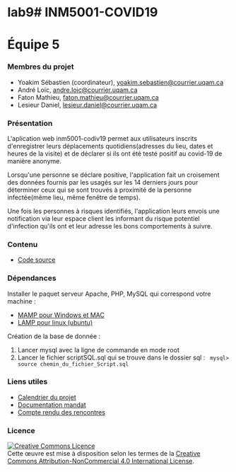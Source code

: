 # lab9# INM5001-COVID19
# Équipe 5


### Membres du projet
+ Yoakim Sébastien (coordinateur), yoakim.sebastien@courrier.uqam.ca
+ André Loïc, andre.loic@courrier.uqam.ca  
+ Faton Mathieu, faton.mathieu@courrier.uqam.ca
+ Lesieur Daniel, lesieur.daniel@courrier.uqam.ca

### Présentation
L'aplication web inm5001-codiv19 permet aux utilisateurs inscrits d'enregistrer leurs déplacements quotidiens(adresses du lieu, dates et heures de la visite) et de déclarer si ils ont été testé positif au covid-19 de manière anonyme.  

Lorsqu'une personne se déclare positive, l'application fait un croisement des données fournis par les usagés sur les 14 derniers jours pour déterminer ceux qui se sont trouvés à proximité de la personne infectée(même lieu, même fenêtre de temps).  

Une fois les personnes à risques identifiés, l'application leurs envois une notification via leur espace client les informant du risque potentiel 
d'infection qu'ils ont et leur adresse les bons comportements à suivre.

### Contenu
+ [Code source](https://gitlab.info.uqam.ca/lesieur.daniel/inm5001-covid19/-/tree/master/codeSource)

### Dépendances
Installer le paquet serveur Apache, PHP, MySQL qui correspond votre machine :
- [MAMP pour Windows et MAC](https://www.mamp.info/en/mamp/windows/)
- [LAMP pour linux (ubuntu)](https://ubuntu.com/server/docs/lamp-applications)

Création de la base de donnée :  
1. Lancer mysql avec la ligne de commande en mode root  
2. Lancer le fichier scriptSQL.sql qui se trouve dans le dossier sql : ``` mysql> source chemin_du_fichier_Script.sql```



### Liens utiles
+ [Calendrier du projet](https://calendar.google.com/calendar/u/0?cid=MW80dm5rYTJ2M2U0amtiMW81aDhsZHNxajhAZ3JvdXAuY2FsZW5kYXIuZ29vZ2xlLmNvbQ)
+ [Documentation mandat](https://drive.google.com/drive/folders/1FrXC_YmL6FNUVEj0qr2Toi7Ssth-p52p?usp=sharing)
+ [Compte rendu des rencontres](https://docs.google.com/document/d/19LNOsKly7Fvz6T6qtlRWqnrli2xr52PBQkL-vL6xTsg/edit?usp=sharing)

### Licence
<a rel="license" href="http://creativecommons.org/licenses/by-nc/4.0/"><img alt="Creative Commons Licence" style="border-width:0" src="https://i.creativecommons.org/l/by-nc/4.0/88x31.png" /></a><br />Cette œuvre est mise à disposition selon les termes de la <a rel="license" href="http://creativecommons.org/licenses/by-nc/4.0/">Creative Commons Attribution-NonCommercial 4.0 International License</a>.

